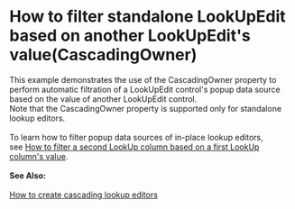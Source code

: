 # How to filter standalone LookUpEdit based on another LookUpEdit's value(CascadingOwner)


This example demonstrates the use of the CascadingOwner property to perform automatic filtration of a LookUpEdit control's popup data source based on the value of another LookUpEdit control.<br>Note that the CascadingOwner property is supported only for standalone lookup editors.<br><br>To learn how to filter popup data sources of in-place lookup editors, see <a href="https://www.devexpress.com/Support/Center/p/E898">How to filter a second LookUp column based on a first LookUp column's value</a>.<br><br><strong>See Also:</strong><br><br><a href="https://www.devexpress.com/Support/Center/p/T371660">How to create cascading lookup editors </a>

<br/>


